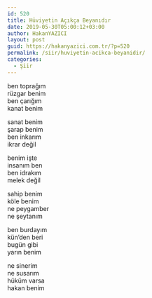 ```yaml
---
id: 520
title: Hüviyetin Açıkça Beyanıdır
date: 2019-05-30T05:00:12+03:00
author: HakanYAZICI
layout: post
guid: https://hakanyazici.com.tr/?p=520
permalink: /siir/huviyetin-acikca-beyanidir/
categories:
  - Şiir
---
```

ben toprağım  
rüzgar benim  
ben çarığım  
kanat benim

sanat benim  
şarap benim  
ben inkarım  
ikrar değil

benim işte  
insanım ben  
ben idrakım  
melek değil

sahip benim  
köle benim  
ne peygamber  
ne şeytanım

ben burdayım  
kün&#8217;den beri  
bugün gibi  
yarın benim

ne sinerim  
ne susarım  
hüküm varsa  
hakan benim